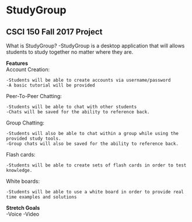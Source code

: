 # StudyGroup
## CSCI 150 Fall 2017 Project

What is StudyGroup?
  -StudyGroup is a desktop application that will allows students to study together no matter where they are.

**Features**  
Account Creation:  

    -Students will be able to create accounts via username/password  
    -A basic tutorial will be provided  
Peer-To-Peer Chatting:  

    -Students will be able to chat with other students  
    -Chats will be saved for the ability to reference back.  
Group Chatting:  

    -Students will also be able to chat within a group while using the provided study tools.  
    -Group chats will also be saved for the ability to reference back.  
Flash cards:  

    -Students will be able to create sets of flash cards in order to test knowledge.  
White boards: 

    -Students will be able to use a white board in order to provide real time examples and solutions  


**Stretch Goals**  
  -Voice
  -Video 
